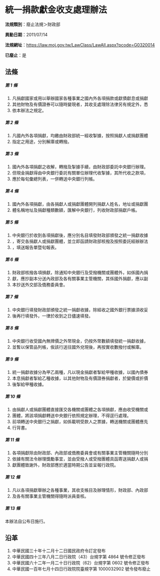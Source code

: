 # 統一捐款獻金收支處理辦法

**法規類別**：廢止法規＞財政部

**異動日期**：2011/07/14  

**法規網址**：https://law.moj.gov.tw/LawClass/LawAll.aspx?pcode=G0320014

**已廢止**：是



## 法條
##### 第 1 條
1. 凡捐獻國家或用以舉辦國家各種事業之國內外各項捐款或獻債獻息或捐獻
1. 其他財物及有價證券可以隨時變現者，其收支處理除法律另有規定外，悉
1. 依本辦法之規定。

##### 第 2 條
1. 凡國內外各項捐獻，均繳由財政部統一經收掣據，按照捐獻人或捐獻團體
1. 指定之用途，分別解庫或轉撥。

##### 第 3 條
1. 國內外各項捐獻之收解，轉撥及掣據手續，由財政部委託中央銀行辦理。
1. 但現金捐獻得由中央銀行委託有關單位辦理代收掣據，其所代收之款項，
1. 應於每旬彙總列表，一併轉送中央銀行列帳。

##### 第 4 條
1. 國內外各項捐獻，由各捐獻人或捐獻團體開列捐獻人姓名，地址或捐獻團
1. 體名稱地址及捐獻種類數額，匯解中央銀行，列收財政部捐獻戶帳。

##### 第 5 條
1. 中央銀行於收到各項捐獻後，應分別名目填發財政部頒發之統一捐獻收據
1. ，寄交各捐獻人或捐獻團體，並立即函請財政部核撥及按照委託經辦辦法
1. ，填送報告單暨旬報表。

##### 第 6 條
1. 財政部核撥各項損獻，除通知中央銀行及受撥機關或團體外，如係國內捐
1. 獻，應抄副本分送內政部及各有關事業主管機關，其係國外捐獻，應以副
1. 本抄送外交部及僑務委員會。

##### 第 7 條
1. 中央銀行填發財政部頒發之統一捐獻收據，除經收之國外銀行票據須收妥
1. 後再行填發外，一律於收到之日儘速填發。

##### 第 8 條
1. 中央銀行收受國內無牌價之外幣現金，仍按外幣數額填發統一捐獻收據，
1. 並暫以保管品列帳，俟該行送往國外兌現後，再按實收數撥付或解庫。

##### 第 9 條
1. 統一捐獻收據分為甲乙兩種，凡以現金捐獻者掣給甲種收據，以國內債券
1. 本息捐獻者掣給乙種收據，以其他財物及有價證券捐獻者，於變價或折價
1. 後掣給甲種收據。

##### 第 10 條
1. 由捐獻人或捐獻團體直接匯交各機關或團體之各項損獻，應由收受機關或
1. 團體，將該項捐獻轉送中央銀行依照規定辦理，不得逕行處理。
1. 前項轉送中央銀行之捐獻，如係載明受款人之票據，轉送機關或團體應先
1. 行背書。

##### 第 11 條
1. 各項捐獻除由財政部、內政部或僑務委員會或有關事業主管機關隨時分別
1. 依據有關法令辦理獎勵事宜，並由受撥人或受撥團體具函寄送捐獻人或捐
1. 獻團體致謝外，財政部應於適當時期公告並呈報行政院。

##### 第 12 條
1. 凡以各項捐獻舉辦之各種事業，其收支帳目及辦理情形，財政部、內政部
1. 及各有關事業主管機關得隨時派員查核。

##### 第 13 條
本辦法自公布日施行。

## 沿革
1. 中華民國三十年十二月十二日國民政府令訂定發布
1. 中華民國四十三年八月二日行政院（43）台規字第 4864 號令修正發布
1. 中華民國六十二年一月二十日行政院（62）台規字第 0602 號令修正發布
1. 中華民國一百年七月十四日行政院院臺規字第 1000032902 號令發布廢止

